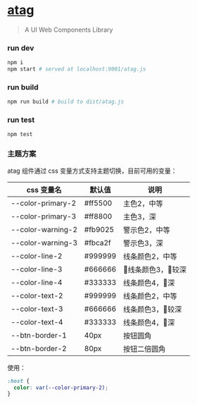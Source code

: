 # [atag](https://developer.taobao.com/components/)
> A UI Web Components Library

### run dev

```bash
npm i
npm start # served at localhost:9001/atag.js
```

### run build

```bash
npm run build # build to dist/atag.js
```

### run test

```bash
npm test
```

### 主题方案

atag 组件通过 css 变量方式支持主题切换，目前可用的变量：

|css 变量名           |默认值        |说明               |
|--------------------|-------------|------------------|
|--color-primary-2   |#ff5500      |主色2，中等|
|--color-primary-3   |#ff8800      |主色3，深|
|--color-warning-2   |#fb9025      |警示色2，中等|
|--color-warning-3   |#fbca2f      |警示色3，深|
|--color-line-2      |#999999      |线条颜色2，中等|
|--color-line-3      |#666666      |线条颜色3，较深|
|--color-line-4      |#333333      |线条颜色4，深|
|--color-text-2      |#999999      |线条颜色2，中等|
|--color-text-3      |#666666      |线条颜色3，较深|
|--color-text-4      |#333333      |线条颜色4，深|
|--btn-border-1      |40px         |按钮圆角|
|--btn-border-2      |80px         |按钮二倍圆角|

使用：

```css
:host {
  color: var(--color-primary-2);
}
```
